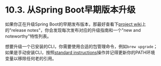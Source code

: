 # 10.3. 从Spring Boot早期版本升级

如果你正在升级Spring Boot的早期发布版本，那最好查看下[project wiki](http://github.com/spring-projects/spring-boot/wiki)上的"release notes"，你会发现每次发布对应的升级指南和一个"new and noteworthy"特性列表。

想要升级一个已安装的CLI，你需要使用合适的包管理命令，例如`brew upgrade`；如果是手动安装CLI，按照[standard instructions](https://github.com/cwiki-us-spring-guides/Spring-Boot-Reference-Guide/tree/0047aa8098a650dde0c93f4d2e91754c83468c4b/II.%20Getting%20started/10.2.1.%20Manual%20installation.md)操作并记得更新你的PATH环境变量以移除任何老的引用。


